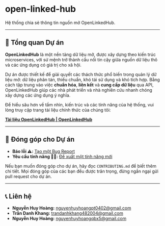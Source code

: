 # open-linked-hub

Hệ thống chia sẻ thông tin nguồn mở OpenLinkedHub.

---

## 📖 Tổng quan Dự án

**OpenLinkedHub** là một nền tảng dữ liệu mở, được xây dựng theo kiến trúc microservices, với sứ mệnh trở thành cầu nối tin cậy giữa nguồn dữ liệu thô và các ứng dụng có giá trị cho xã hội.

Dự án được thiết kế để giải quyết các thách thức phổ biến trong quản lý dữ liệu mở: dữ liệu phân tán, thiếu chuẩn, khó tái sử dụng và khó tích hợp. Bằng cách tập trung vào việc **chuẩn hóa**, **liên kết** và **cung cấp dữ liệu** qua API, OpenLinkedHub giúp các nhà phát triển và nhà nghiên cứu nhanh chóng xây dựng các ứng dụng ý nghĩa.

Để hiểu sâu hơn về tầm nhìn, kiến trúc và các tính năng của hệ thống, vui lòng truy cập trang tài liệu chính thức của chúng tôi:

**[Tài liệu OpenLinkedHub | OpenLinkedHub](https://haui-hit-nhonguoiyeucu.github.io/open-linked-hub/)**

---

## 🤝 Đóng góp cho Dự án

* **Báo lỗi ⚠️:** [Tạo một Bug Report](https://github.com/Haui-HIT-NhoNguoiYeuCu/open-linked-hub/issues/new?assignees=&labels=bug&template=bug_report.md&title=%5BBUG%5D)
* **Yêu cầu tính năng 👩‍💻:** [Đề xuất một tính năng mới](https://github.com/Haui-HIT-NhoNguoiYeuCu/open-linked-hub/issues/new?assignees=&labels=enhancement&template=feature_request.md&title=%5BFEAT%5D)

Nếu bạn muốn đóng góp cho dự án, hãy đọc `CONTRIBUTING.md` để biết thêm chi tiết.
Mọi đóng góp của các bạn đều được trân trọng, đừng ngần ngại gửi pull request cho dự án.

---

## 📞 Liên hệ

* **Nguyễn Huy Hoàng:** nguyenhuyhoangpt0402@gmail.com
* **Trần Danh Khang:** trandanhkhang482004@gmail.com
* **Nguyễn Huy Hoàng:** nguyenhuyhoangqbx5@gmail.com
